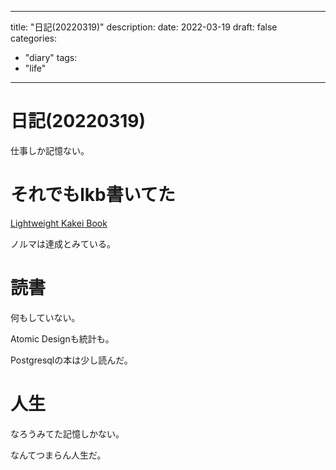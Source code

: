 
---
title: "日記(20220319)"
description:
date: 2022-03-19
draft: false
categories:
  - "diary"
tags:
  - "life"
---
# 日記(20220319)

仕事しか記憶ない。

# それでもlkb書いてた

[Lightweight Kakei Book](https://lkbook.netlify.app/)

ノルマは達成とみている。

# 読書

何もしていない。

Atomic Designも統計も。

Postgresqlの本は少し読んだ。

# 人生

なろうみてた記憶しかない。

なんてつまらん人生だ。
